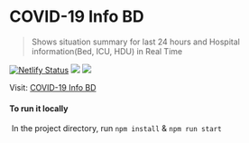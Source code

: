 # COVID-19 Info BD

> Shows situation summary for last 24 hours and Hospital information(Bed, ICU, HDU) in Real Time

[![Netlify Status](https://api.netlify.com/api/v1/badges/44992ef8-4a62-451d-bf9d-ff801167e976/deploy-status)](https://app.netlify.com/sites/covid-info-bd/deploys) ![](https://badges.aleen42.com/src/react.svg) ![](https://badges.aleen42.com/src/visual_studio_code.svg)



Visit: [COVID-19 Info BD](https://covid-info-bd.netlify.app/)



#### To run it locally

​	In the project directory, run `npm install` & `npm run start`

